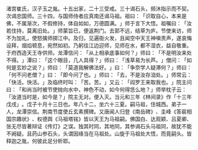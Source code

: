 渚宫崔氏，汉子玉之胤。十五出家，二十三受戒。三十谒石头，频沐指示而不契。次谒忠国师。三十四，与国师侍者应真南还谒马祖。祖曰：​「识取自心，本来是佛，不属渐次，不假修持，体自如如，万德圆满。​」师于言下大悟。祖嘱曰：​「汝若住持，莫离旧处。​」师蒙旨已，便返荆门。去郭不远，结草为庐。节使来访，师不为加礼，使怒擒师掷江中。及归，见遍衙火发，且闻空中天王神嗔责声，遂哀悔设拜，烟焰顿息，宛然如初。乃躬往江边迎师，见师在水，都不湿衣，益自敬重。于府西造天王寺供师。龙潭信问：​「从上相承底事如何？​」师曰：​「不是明汝来处不得。​」潭曰：​「这个眼目，几人具得？​」师曰：​「浅草易为长芦。​」僧问：​「如何是玄妙之说？​」师曰：​「莫道我解佛法好。​」曰：​「争奈学人疑滞何？​」师曰：​「何不问老僧？​」曰：​「即今问了也。​」师曰：​「去，不是汝存洎处。​」师常云：​「快活。快活。​」及临终时叫：​「苦。苦。​」又云：​「阎罗王来取我也。​」院主问曰：​「和尚当时被节使抛向水中，神色不动，如今何得恁么地？​」师举枕子云：​「汝道当时是，如今是？​」院主无对。便入灭。当元和三年《林间录》作「十三年戊戌」​。戊子十月十三日也。年八十二，坐六十三夏。嗣马祖，住城西。弟子一人，龙潭崇信。荆南节度使丘玄素撰碑。又唐闻人归登《南岳碑》​、圭峰《答裴相国宗趣状》​、权德舆《马祖塔铭》皆以天王为马祖嗣。佛国白、达观颖、吕夏卿、张无尽皆著辩证《传灯》之误。独其时同，其地同，其参谒石头马祖同，故犹不能不阙疑。且药山参石头，头谓因缘当在马祖处。山旋于马祖处大悟，而竟嗣头。皆释迦之胤，何彼此足分析耶。